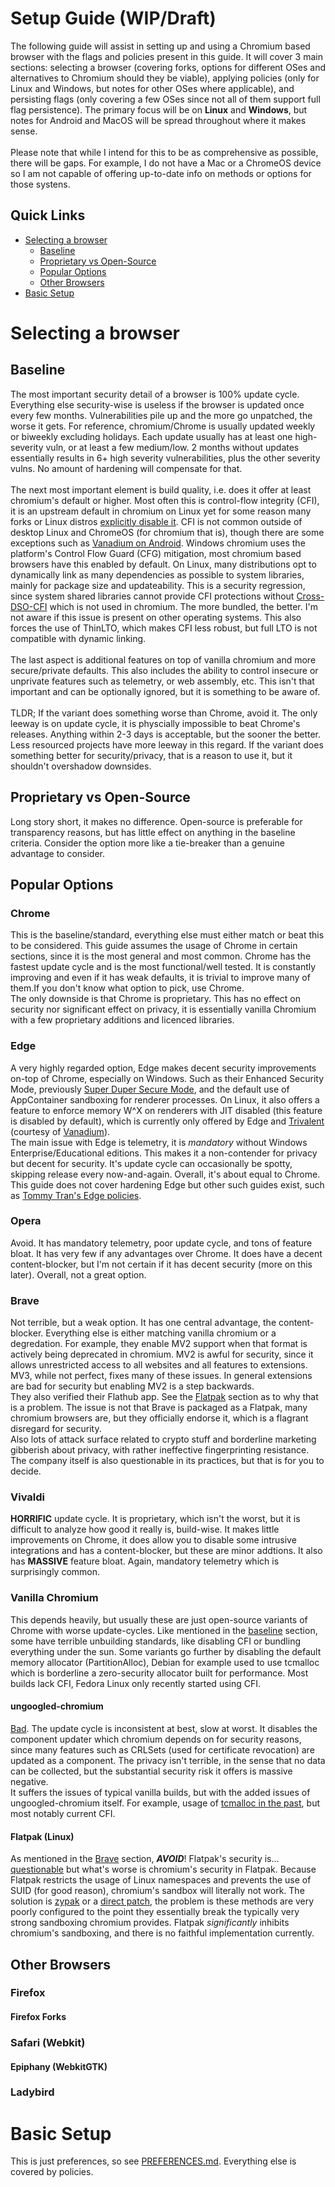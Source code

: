 # Setup Guide (WIP/Draft)

The following guide will assist in setting up and using a Chromium based browser with the flags and policies present in this guide. It will cover 3 main sections: selecting a browser (covering forks, options for different OSes and alternatives to Chromium should they be viable), applying policies (only for Linux and Windows, but notes for other OSes where applicable), and persisting flags (only covering a few OSes since not all of them support full flag persistence). The primary focus will be on **Linux** and **Windows**, but notes for Android and MacOS will be spread throughout where it makes sense.
\
\
Please note that while I intend for this to be as comprehensive as possible, there will be gaps. For example, I do not have a Mac or a ChromeOS device so I am not capable of offering up-to-date info on methods or options for those systens.

## Quick Links

- [Selecting a browser](#selecting-a-browser)
  - [Baseline](#baseline)
  - [Proprietary vs Open-Source](#proprietary-vs-open-source)
  - [Popular Options](#popular-options)
  - [Other Browsers](#other-browsers)
- [Basic Setup](#basic-setup)

# Selecting a browser

## Baseline

The most important security detail of a browser is 100% update cycle. Everything else security-wise is useless if the browser is updated once every few months. Vulnerabilities pile up and the more go unpatched, the worse it gets. For reference, chromium/Chrome is usually updated weekly or biweekly excluding holidays. Each update usually has at least one high-severity vuln, or at least a few medium/low. 2 months without updates essentially results in 6+ high severity vulnerabilities, plus the other severity vulns. No amount of hardening will compensate for that.
\
\
The next most important element is build quality, i.e. does it offer at least chromium's default or higher. Most often this is control-flow integrity (CFI), it is an upstream default in chromium on Linux yet for some reason many forks or Linux distros [explicitly disable it](https://salsa.debian.org/chromium-team/chromium/-/blob/master/debian/rules?ref_type=heads#L103). CFI is not common outside of desktop Linux and ChromeOS (for chromium that is), though there are some exceptions such as [Vanadium on Android](https://github.com/GrapheneOS/Vanadium/blob/main/args.gn#L30). Windows chromium uses the platform's Control Flow Guard (CFG) mitigation, most chromium based browsers have this enabled by default. On Linux, many distributions opt to dynamically link as many dependencies as possible to system libraries, mainly for package size and updateability. This is a security regression, since system shared libraries cannot provide CFI protections without [Cross-DSO-CFI](https://clang.llvm.org/docs/ControlFlowIntegrity.html#shared-library-support) which is not used in chromium. The more bundled, the better. I'm not aware if this issue is present on other operating systems. This also forces the use of ThinLTO, which makes CFI less robust, but full LTO is not compatible with dynamic linking.
\
\
The last aspect is additional features on top of vanilla chromium and more secure/private defaults. This also includes the ability to control insecure or unprivate features such as telemetry, or web assembly, etc. This isn't that important and can be optionally ignored, but it is something to be aware of.
\
\
TLDR; If the variant does something worse than Chrome, avoid it. The only leeway is on update cycle, it is physcially impossible to beat Chrome's releases. Anything within 2-3 days is acceptable, but the sooner the better. Less resourced projects have more leeway in this regard. If the variant does something better for security/privacy, that is a reason to use it, but it shouldn't overshadow downsides.

## Proprietary vs Open-Source

Long story short, it makes no difference. Open-source is preferable for transparency reasons, but has little effect on anything in the baseline criteria. Consider the option more like a tie-breaker than a genuine advantage to consider.

## Popular Options

### Chrome

This is the baseline/standard, everything else must either match or beat this to be considered. This guide assumes the usage of Chrome in certain sections, since it is the most general and most common. Chrome has the fastest update cycle and is the most functional/well tested. It is constantly improving and even if it has weak defaults, it is trivial to improve many of them.If you don't know what option to pick, use Chrome.
\
The only downside is that Chrome is proprietary. This has no effect on security nor significant effect on privacy, it is essentially vanilla Chromium with a few proprietary additions and licenced libraries.

### Edge

A very highly regarded option, Edge makes decent security improvements on-top of Chrome, especially on Windows. Such as their Enhanced Security Mode, previously [Super Duper Secure Mode](https://microsoftedge.github.io/edgevr/posts/Super-Duper-Secure-Mode/), and the default use of AppContainer sandboxing for renderer processes. On Linux, it also offers a feature to enforce memory W^X on renderers with JIT disabled (this feature is disabled by default), which is currently only offered by Edge and [Trivalent](https://github.com/secureblue/Trivalent/blob/live/vanadium_patches/0188-Restriction-of-dynamic-code-execution-via-seccomp-bp.patch) (courtesy of [Vanadium](https://github.com/GrapheneOS/Vanadium/blob/main/patches/0188-Restriction-of-dynamic-code-execution-via-seccomp-bp.patch)).
\
The main issue with Edge is telemetry, it is *mandatory* without Windows Enterprise/Educational editions. This makes it a non-contender for privacy but decent for security. It's update cycle can occasionally be spotty, skipping release every now-and-again. Overall, it's about equal to Chrome.
\
This guide does not cover hardening Edge but other such guides exist, such as [Tommy Tran's Edge policies](https://github.com/TommyTran732/Microsoft-Edge-Policies).

### Opera

Avoid. It has mandatory telemetry, poor update cycle, and tons of feature bloat. It has very few if any advantages over Chrome. It does have a decent content-blocker, but I'm not certain if it has decent security (more on this later). Overall, not a great option.

### Brave

Not terrible, but a weak option. It has one central advantage, the content-blocker. Everything else is either matching vanilla chromium or a degredation. For example, they enable MV2 support when that format is actively being deprecated in chromium. MV2 is awful for security, since it allows unrestricted access to all websites and all features to extensions. MV3, while not perfect, fixes many of these issues. In general extensions are bad for security but enabling MV2 is a step backwards. 
\
They also verified their Flathub app. See the [Flatpak](#flatpak-linux) section as to why that is a problem. The issue is not that Brave is packaged as a Flatpak, many chromium browsers are, but they officially endorse it, which is a flagrant disregard for security.
\
Also lots of attack surface related to crypto stuff and borderline marketing gibberish about privacy, with rather ineffective fingerprinting resistance. The company itself is also questionable in its practices, but that is for you to decide.

### Vivaldi

**HORRIFIC** update cycle. It is proprietary, which isn't the worst, but it is difficult to analyze how good it really is, build-wise. It makes little improvements on Chrome, it does allow you to disable some intrusive integrations and has a content-blocker, but these are minor addtions. It also has **MASSIVE** feature bloat. Again, mandatory telemetry which is surprisingly common.

### Vanilla Chromium

This depends heavily, but usually these are just open-source variants of Chrome with worse update-cycles. Like mentioned in the [baseline](#baseline) section, some have terrible unbuilding standards, like disabling CFI or bundling everything under the sun. Some variants go further by disabling the default memory allocator (PartitionAlloc), Debian for example used to use tcmalloc which is borderline a zero-security allocator built for performance. Most builds lack CFI, Fedora Linux only recently started using CFI.

#### ungoogled-chromium

[Bad](https://qua3k.github.io/ungoogled/). The update cycle is inconsistent at best, slow at worst. It disables the component updater which chromium depends on for security reasons, since many features such as CRLSets (used for certificate revocation) are updated as a component. The privacy isn't terrible, in the sense that no data can be collected, but the substantial security risk it offers is massive negative.
\
It suffers the issues of typical vanilla builds, but with the added issues of ungoogled-chromium itself. For example, usage of [tcmalloc in the past](https://github.com/ungoogled-software/ungoogled-chromium-debian/commit/9f7246d1c29d58cd467c540d580ab15bcc9e8b88), but most notably current CFI.

#### Flatpak (Linux)

As mentioned in the [Brave](#brave) section, ***AVOID***! Flatpak's security is... [questionable](https://flatkill.org/) but what's worse is chromium's security in Flatpak. Because Flatpak restricts the usage of Linux namespaces and prevents the use of SUID (for good reason), chromium's sandbox will literally not work. The solution is [zypak](https://github.com/refi64/zypak) or a [direct patch](https://github.com/flathub/org.chromium.Chromium/blob/master/patches/chromium/flatpak-Add-initial-sandbox-support.patch), the problem is these methods are very poorly configured to the point they essentially break the typically very strong sandboxing chromium provides. Flatpak *significantly* inhibits chromium's sandboxing, and there is no faithful implementation currently.

## Other Browsers

### Firefox

#### Firefox Forks

### Safari (Webkit)

#### Epiphany (WebkitGTK)

### Ladybird

# Basic Setup

This is just preferences, so see [PREFERENCES.md](/configs/PREFERENCES.md). Everything else is covered by policies.
